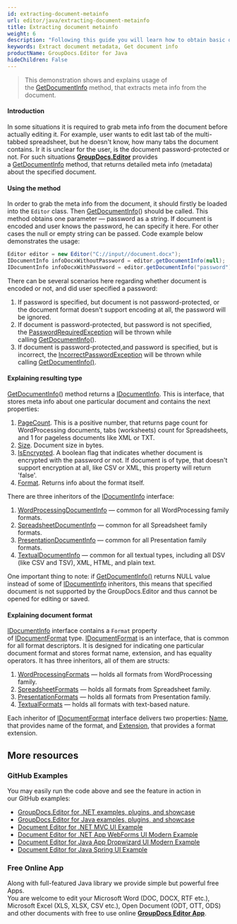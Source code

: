 ```yaml
---
id: extracting-document-metainfo
url: editor/java/extracting-document-metainfo
title: Extracting document metainfo
weight: 6
description: "Following this guide you will learn how to obtain basic document metadata like pages count, size, file type before editing it with GroupDocs.Editor for Java API."
keywords: Extract document metadata, Get document info
productName: GroupDocs.Editor for Java
hideChildren: False
---
```

> This demonstration shows and explains usage of the [GetDocumentInfo](https://apireference.groupdocs.com/editor/java/com.groupdocs.editor/editor/methods/getdocumentinfo) method, that extracts meta info from the document.

#### Introduction

In some situations it is required to grab meta info from the document before actually editing it. For example, user wants to edit last tab of the multi-tabbed spreadsheet, but he doesn't know, how many tabs the document contains. Ir it is unclear for the user, is the document password-protected or not. For such situations [**GroupDocs.Editor**](https://products.groupdocs.com/editor/java) provides a [GetDocumentInfo](https://apireference.groupdocs.com/editor/java/com.groupdocs.editor/editor/methods/getdocumentinfo) method, that returns detailed meta info (metadata) about the specified document.

#### Using the method

In order to grab the meta info from the document, it should firstly be loaded into the `Editor` class. Then [GetDocumentInfo](https://apireference.groupdocs.com/editor/java/com.groupdocs.editor/editor/methods/getdocumentinfo)() should be called. This method obtains one parameter — password as a string. If document is encoded and user knows the password, he can specify it here. For other cases the null or empty string can be passed. Code example below demonstrates the usage:

```java
Editor editor = new Editor("C://input//document.docx");
IDocumentInfo infoDocxWithoutPassword = editor.getDocumentInfo(null);
IDocumentInfo infoDocxWithPassword = editor.getDocumentInfo("password");
```

There can be several scenarios here regarding whether document is encoded or not, and did user specified a password:

1.  If password is specified, but document is not password-protected, or the document format doesn't support encoding at all, the password will be ignored.
2.  If document is password-protected, but password is not specified, the [PasswordRequiredException](https://apireference.groupdocs.com/editor/java/com.groupdocs.editor/passwordrequiredexception) will be thrown while calling [GetDocumentInfo](https://apireference.groupdocs.com/editor/java/com.groupdocs.editor/editor/methods/getdocumentinfo)().
3.  If document is password-protected,and password is specified, but is incorrect, the [IncorrectPasswordException](https://apireference.groupdocs.com/editor/java/com.groupdocs.editor/incorrectpasswordexception) will be thrown while calling [GetDocumentInfo()](https://apireference.groupdocs.com/editor/java/com.groupdocs.editor/editor/methods/getdocumentinfo).

#### Explaining resulting type

[GetDocumentInfo](https://apireference.groupdocs.com/editor/java/com.groupdocs.editor/editor/methods/getdocumentinfo)() method returns a [IDocumentInfo](https://apireference.groupdocs.com/editor/java/com.groupdocs.editor.metadata/idocumentinfo). This is interface, that stores meta info about one particular document and contains the next properties:

1.  [PageCount](https://apireference.groupdocs.com/editor/java/com.groupdocs.editor.metadata/idocumentinfo/properties/pagecount). This is a positive number, that returns page count for WordProcessing documents, tabs (worksheets) count for Spreadsheets, and 1 for pageless documents like XML or TXT.
2.  [Size](https://apireference.groupdocs.com/editor/java/com.groupdocs.editor.metadata/idocumentinfo/properties/size). Document size in bytes.
3.  [IsEncrypted](https://apireference.groupdocs.com/editor/java/com.groupdocs.editor.metadata/idocumentinfo/properties/isencrypted). A boolean flag that indicates whether document is encrypted with the password or not. If document is of type, that doesn't support encryption at all, like CSV or XML, this property will return 'false'.
4.  [Format](https://apireference.groupdocs.com/editor/java/com.groupdocs.editor.metadata/idocumentinfo/properties/format). Returns info about the format itself.

There are three inheritors of the [IDocumentInfo](https://apireference.groupdocs.com/editor/java/com.groupdocs.editor.metadata/idocumentinfo) interface:

1.  [WordProcessingDocumentInfo](https://apireference.groupdocs.com/editor/java/com.groupdocs.editor.metadata/wordprocessingdocumentinfo) — common for all WordProcessing family formats.
2.  [SpreadsheetDocumentInfo](https://apireference.groupdocs.com/editor/java/com.groupdocs.editor.metadata/spreadsheetdocumentinfo) — common for all Spreadsheet family formats.
3.  [PresentationDocumentInfo](https://apireference.groupdocs.com/editor/java/com.groupdocs.editor.metadata/presentationdocumentinfo) — common for all Presentation family formats.
4.  [TextualDocumentInfo](https://apireference.groupdocs.com/editor/java/com.groupdocs.editor.metadata/textualdocumentinfo) — common for all textual types, including all DSV (like CSV and TSV), XML, HTML, and plain text.

One important thing to note: if [GetDocumentInfo()](https://apireference.groupdocs.com/editor/java/com.groupdocs.editor/editor/methods/getdocumentinfo) returns NULL value instead of some of [IDocumentInfo](https://apireference.groupdocs.com/editor/java/com.groupdocs.editor.metadata/idocumentinfo) inheritors, this means that specified document is not supported by the GroupDocs.Editor and thus cannot be opened for editing or saved.

#### Explaining document format

[IDocumentInfo](https://apireference.groupdocs.com/editor/java/com.groupdocs.editor.metadata/idocumentinfo) interface contains a `Format` property of [IDocumentFormat](https://apireference.groupdocs.com/editor/java/com.groupdocs.editor.formats/idocumentformat) type. [IDocumentFormat](https://apireference.groupdocs.com/editor/java/com.groupdocs.editor.formats/idocumentformat) is an interface, that is common for all format descriptors. It is designed for indicating one particular document format and stores format name, extension, and has equality operators. It has three inheritors, all of them are structs:

1.  [WordProcessingFormats](https://apireference.groupdocs.com/editor/java/com.groupdocs.editor.formats/wordprocessingformats) — holds all formats from WordProcessing family.
2.  [SpreadsheetFormats](https://apireference.groupdocs.com/editor/java/com.groupdocs.editor.formats/spreadsheetformats) — holds all formats from Spreadsheet family.
3.  [PresentationFormats](https://apireference.groupdocs.com/editor/java/com.groupdocs.editor.formats/spreadsheetformats) — holds all formats from Presentation family.
4.  [TextualFormats](https://apireference.groupdocs.com/editor/java/com.groupdocs.editor.formats/textualformats) — holds all formats with text-based nature.

Each inheritor of [IDocumentFormat](https://apireference.groupdocs.com/editor/java/com.groupdocs.editor.formats/idocumentformat) interface delivers two properties: [Name](https://apireference.groupdocs.com/editor/java/com.groupdocs.editor.formats/idocumentformat/properties/name), that provides name of the format, and [Extension](https://apireference.groupdocs.com/editor/java/com.groupdocs.editor.formats/idocumentformat/properties/extension), that provides a format extension.

## More resources
### GitHub Examples

You may easily run the code above and see the feature in action in our GitHub examples:
*   [GroupDocs.Editor for .NET examples, plugins, and showcase](https://github.com/groupdocs-editor/GroupDocs.Editor-for-.NET)   
*   [GroupDocs.Editor for Java examples, plugins, and showcase](https://github.com/groupdocs-editor/GroupDocs.Editor-for-Java)    
*   [Document Editor for .NET MVC UI Example](https://github.com/groupdocs-editor/GroupDocs.Editor-for-.NET-MVC)     
*   [Document Editor for .NET App WebForms UI Modern Example](https://github.com/groupdocs-editor/GroupDocs.Editor-for-.NET-WebForms)    
*   [Document Editor for Java App Dropwizard UI Modern Example](https://github.com/groupdocs-editor/GroupDocs.Editor-for-Java-Dropwizard)    
*   [Document Editor for Java Spring UI Example](https://github.com/groupdocs-editor/GroupDocs.Editor-for-Java-Spring)
    
### Free Online App
Along with full-featured Java library we provide simple but powerful free Apps.  
You are welcome to edit your Microsoft Word (DOC, DOCX, RTF etc.), Microsoft Excel (XLS, XLSX, CSV etc.), Open Document (ODT, OTT, ODS) and other documents with free to use online **[GroupDocs Editor App](https://products.groupdocs.app/editor)**.